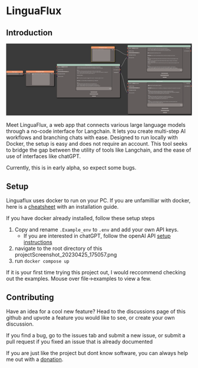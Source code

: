 # LinguaFlux

## Introduction

![preview](readme-preview.png)

Meet LinguaFlux, a web app that connects various large language models through a no-code interface for Langchain. It lets you create multi-step AI workflows and branching chats with ease. Designed to run locally with Docker, the setup is easy and does not require an account. This tool seeks to bridge the gap between the utility of tools like Langchain, and the ease of use of interfaces like chatGPT.

Currently, this is in early alpha, so expect some bugs. 


## Setup

Linguaflux uses docker to run on your PC. If you are unfamilliar with docker, here is a [cheatsheet](https://github.com/wsargent/docker-cheat-sheet/blob/master/README.md) with an installation guide.

If you have docker already installed, follow these setup steps

1. Copy and rename `.Example_env` to `.env` and add your own API keys.  
    - If you are interested in chatGPT, follow the openAI API [setup instructions](https://openai.com/blog/openai-api)
2. navigate to the root directory of this projectScreenshot_20230425_175057.png
3. run `docker compose up`

If it is your first time trying this project out, I would reccommend checking out the examples. Mouse over file->examples to view a few. 

## Contributing

Have an idea for a cool new feature? Head to the discussions page of this github and upvote a feature you would like to see, or create your own discussion. 

If you find a bug, go to the issues tab and submit a new issue, or submit a pull request if you fixed an issue that is already documented

If you are just like the project but dont know software, you can always help me out with a [donation](https://ko-fi.com/linguaflux).
